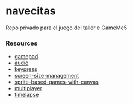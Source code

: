 navecitas
=========

Repo privado para el juego del taller e GameMe5

### Resources
* [gamepad](http://html5gamepad.com/)
* [audio](http://forestmist.org/share/web-audio-api-demo/)
* [keypress](http://dmauro.github.io/Keypress/)
* [screen-size-management](http://html5hub.com/screen-size-management-in-mobile-html5-games/)
* [sprite-based-games-with-canvas](http://jlongster.com/Making-Sprite-based-Games-with-Canvas)
* [multiplayer](http://flippinawesome.org/2013/09/30/building-multiplayer-games-with-node-js-and-socket-io/)
* [timelapse](http://greweb.me/2013/09/timelapse/)
